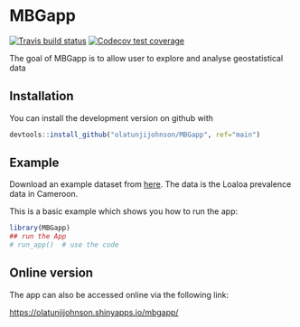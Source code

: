 
<!-- README.md is generated from README.Rmd. Please edit that file -->

# MBGapp

<!-- badges: start -->

[![Travis build
status](https://travis-ci.org/olatunjijohnson/MBGapp.svg?branch=main)](https://travis-ci.org/olatunjijohnson/MBGapp)
[![Codecov test
coverage](https://codecov.io/gh/olatunjijohnson/MBGapp/branch/master/graph/badge.svg)](https://codecov.io/gh/olatunjijohnson/MBGapp?branch=main)
<!-- badges: end -->

The goal of MBGapp is to allow user to explore and analyse
geostatistical
data

## Installation

<!-- You can install the released version of MBGapp from [CRAN](https://CRAN.R-project.org) with: -->

<!-- ``` r -->

<!-- install.packages("MBGapp") -->

<!-- ``` -->

You can install the development version on github with

``` r
devtools::install_github("olatunjijohnson/MBGapp", ref="main")
```

## Example

Download an example dataset from
[here](https://drive.google.com/uc?export=download&id=14MPEAqI7qIP-U9q_vbGuDG8hkoFSjc9A).
The data is the Loaloa prevalence data in Cameroon.

This is a basic example which shows you how to run the app:

``` r
library(MBGapp)
## run the App
# run_app()  # use the code
```

## Online version

The app can also be accessed online via the following link:

<https://olatunjijohnson.shinyapps.io/mbgapp/>
